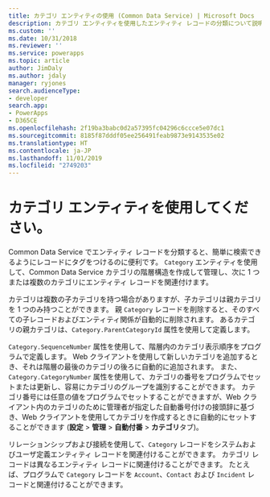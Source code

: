 ```yaml
---
title: カテゴリ エンティティの使用 (Common Data Service) | Microsoft Docs
description: カテゴリ エンティティを使用したエンティティ レコードの分類について説明します。
ms.custom: ''
ms.date: 10/31/2018
ms.reviewer: ''
ms.service: powerapps
ms.topic: article
author: JimDaly
ms.author: jdaly
manager: ryjones
search.audienceType:
- developer
search.app:
- PowerApps
- D365CE
ms.openlocfilehash: 2f19ba3babc0d2a57395fc04296c6ccce5e07dc1
ms.sourcegitcommit: 8185f87dddf05ee256491feab9873e9143535e02
ms.translationtype: HT
ms.contentlocale: ja-JP
ms.lasthandoff: 11/01/2019
ms.locfileid: "2749203"
---
```

# <a name="use-the-category-entity"></a>カテゴリ エンティティを使用してください。

Common Data Service でエンティティ レコードを分類すると、簡単に検索できるようにレコードにタグをつけるのに便利です。 `Category` エンティティを使用して、Common Data Service カテゴリの階層構造を作成して管理し、次に 1 つまたは複数のカテゴリにエンティティ レコードを関連付けます。  
  
 カテゴリは複数の子カテゴリを持つ場合がありますが、子カテゴリは親カテゴリを 1 つのみ持つことができます。 親 `Category` レコードを削除すると、そのすべての子レコードおよびエンティティ関係が自動的に削除されます。 あるカテゴリの親カテゴリは、`Category.ParentCategoryId` 属性を使用して定義します。  
  
 `Category.SequenceNumber` 属性を使用して、階層内のカテゴリ表示順序をプログラムで定義します。  Web クライアントを使用して新しいカテゴリを追加するとき、それは階層の最後のカテゴリの後ろに自動的に追加されます。 また、`Category.CategoryNumber` 属性を使用して、カテゴリの番号をプログラムでセットまたは更新し、容易にカテゴリのグループを識別することができます。 カテゴリ番号には任意の値をプログラムでセットすることができますが、Web クライアント内のカテゴリのために管理者が指定した自動番号付けの接頭辞に基づき、Web クライアントを使用してカテゴリを作成するときに自動的にセットすることができます (**設定** > **管理** > **自動付番** > **カテゴリ**タブ)。  
  
 リレーションシップおよび接続を使用して、`Category` レコードをシステムおよびユーザ定義エンティティ レコードを関連付けることができます。 カテゴリ レコードは異なるエンティティ レコードに関連付けることができます。 たとえば、プログラムで `Category` レコードを `Account`、`Contact` および `Incident` レコードと関連付けることができます。   

